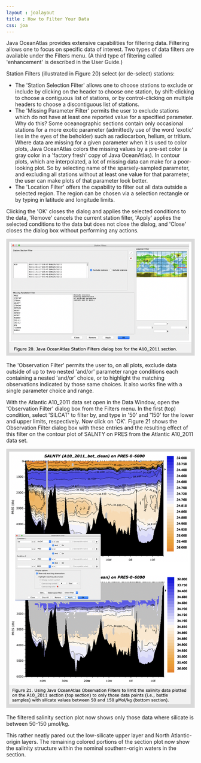 ```yaml
---
layout : joalayout
title : How to Filter Your Data
css: joa
---
```


<p>Java OceanAtlas provides extensive capabilities for filtering data. Filtering allows one to focus on specific data of interest. Two types of data filters are available under the Filters menu. (A third type of filtering called 'enhancement' is described in the User Guide.)</p>
 
<p>Station Filters (illustrated in Figure 20) select (or de-select) stations:
	<ul>
 
<li>The 'Station Selection Filter' allows one to choose stations to exclude or include by clicking on the header to choose one station, by shift-clicking to choose a contiguous list of stations, or by control-clicking on multiple headers to choose a discontiguous list of stations.</li>
 
<li>The 'Missing Parameter Filter' permits the user to exclude stations which do not have at least one reported value for a specified parameter. Why do this? Some oceanographic sections contain only occasional stations for a more exotic parameter (admittedly use of the word 'exotic' lies in the eyes of the beholder) such as radiocarbon, helium, or tritium. Where data are missing for a given parameter when it is used to color plots, Java OceanAtlas colors the missing values by a pre-set color (a gray color in a 'factory fresh' copy of Java OceanAtlas). In contour plots, which are interpolated, a lot of missing data can make for a poor-looking plot. So by selecting name of the sparsely-sampled parameter, and excluding all stations without at least one value for that parameter, the user can make plots of that parameter look better.</li>
 
<li>The 'Location Filter' offers the capability to filter out all data outside a selected region. The region can be chosen via a selection rectangle or by typing in latitude and longitude limits.</li>
</ul>
</p>
 
 <p>
Clicking the 'OK' closes the dialog and applies the selected conditions to the data, 'Remove' cancels the current station filter, 'Apply' applies the selected conditions to the data but does not close the dialog, and 'Close' closes the dialog box without performing any actions. </p>

<img alt="fig-20" class="gt_image" src="assets/images/fig20.png">


 <p>The 'Observation Filter' permits the user to, on all plots, exclude data outside of up to two nested 'and/or' parameter range conditions each containing a nested 'and/or' choice, or to highlight the matching observations indicated by those same choices. It also works fine with a single parameter choice and range. </p>
 
 <p>With the Atlantic A10_2011 data set open in the Data Window, open the 'Observation Filter' dialog box from the Filters menu. In the first (top) condition, select 'SILCAT' to filter by, and type in '50' and '150' for the lower and upper limits, respectively. Now click on 'OK'. Figure 21 shows the Observation Filter dialog box with these entries and the resulting effect of this filter on the contour plot of SALNTY on PRES from the Atlantic A10_2011 data set.</p>


<img alt="fig-21" class="gt_image" src="assets/images/fig21.png">


<p>The filtered salinity section plot now shows only those data where silicate is between 50-150 μmol/kg.</p>

<p class="oceanography_text">This rather neatly pared out the low-silicate upper layer and North Atlantic-origin layers. The remaining colored portions of the section plot now show the salinity structure within the nominal southern-origin waters in the section.</p>

